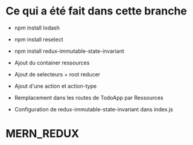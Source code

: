 # Ce qui a été fait dans cette branche

+ npm install lodash
+ npm install reselect
+ npm install redux-immutable-state-invariant

+ Ajout du container ressources
+ Ajout de selecteurs + root reducer
+ Ajout d'une action et action-type
+ Remplacement dans les routes de TodoApp par Ressources
+ Configuration de redux-immutable-state-invariant dans index.js




# MERN_REDUX
